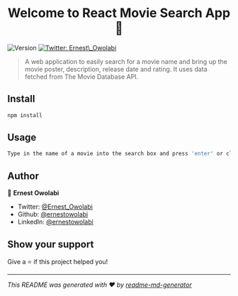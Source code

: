 <h1 align="center">Welcome to React Movie Search App 👋</h1>
<p>
  <img alt="Version" src="https://img.shields.io/badge/version-0.0.0-blue.svg?cacheSeconds=2592000" />
  <a href="https://twitter.com/Ernest\_Owolabi" target="_blank">
    <img alt="Twitter: Ernest\_Owolabi" src="https://img.shields.io/twitter/follow/Ernest\_Owolabi.svg?style=social" />
  </a>
</p>

> A web application to easily search for a movie name and bring up the movie poster, description, release date and rating. It uses data fetched from The Movie Database API.  

## Install

```sh
npm install
```

## Usage

```sh
Type in the name of a movie into the search box and press 'enter' or click on the search button
```

## Author

👤 **Ernest Owolabi**

* Twitter: [@Ernest_Owolabi](https://twitter.com/Ernest_Owolabi)
* Github: [@ernestowolabi](https://github.com/ernestowolabi)
* LinkedIn: [@ernestowolabi](https://linkedin.com/in/ernestowolabi)

## Show your support

Give a ⭐️ if this project helped you!

***
_This README was generated with ❤️ by [readme-md-generator](https://github.com/kefranabg/readme-md-generator)_